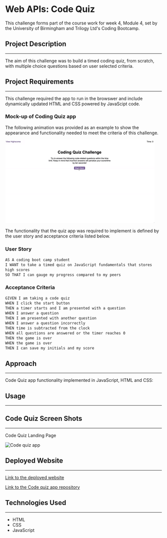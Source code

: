# Web APIs: Code Quiz

This challenge forms part of the course work for week 4, Module 4, set by the University of Birmingham and Trilogy Ltd's Coding Bootcamp.

## Project Description
---

The aim of this challenge was to build a timed coding quiz, from scratch, with multiple choice questions based on user selected criteria. 

## Project Requirements
---
This challenge required the app to run in the browswer and include dynamically updated HTML and CSS powered by JavaScipt code.

 
###  Mock-up of  Coding Quiz app

The following animation was provided as an example to show the  appearance and functionality needed to meet the criteria of this challenge.

![](assets/images/homework-demo.gif)


The functionality that the quiz app was required to  implement is defined by the user story and acceptance criteria listed below.  



### User Story
```
AS A coding boot camp student
I WANT to take a timed quiz on JavaScript fundamentals that stores high scores
SO THAT I can gauge my progress compared to my peers

```


### Acceptance Criteria
```
GIVEN I am taking a code quiz
WHEN I click the start button
THEN a timer starts and I am presented with a question
WHEN I answer a question
THEN I am presented with another question
WHEN I answer a question incorrectly
THEN time is subtracted from the clock
WHEN all questions are answered or the timer reaches 0
THEN the game is over
WHEN the game is over
THEN I can save my initials and my score

```


## Approach 
---
Code Quiz app  functionality implemented in JavaScript, HTML and CSS:



 
## Usage
---


##  Code Quiz Screen Shots
---

Code Quiz Landing Page

![Code quiz app](assets/images/)






## Deployed Website
---

<a href="https://beanalini.github.io/showTime/">Link to the deployed website </a>


<a href="https://github.com/Beanalini/showTime"> Link to the Code quiz app repository</a>

## Technologies Used
---
- HTML
- CSS
- JavaScript

